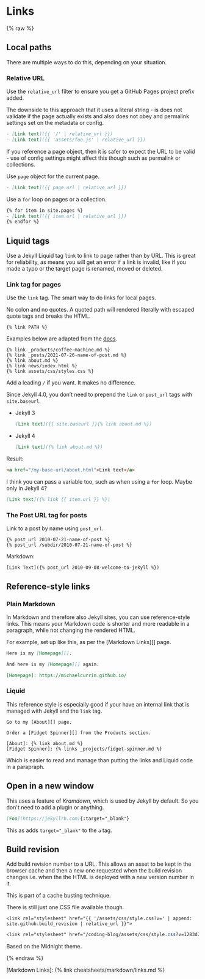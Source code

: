 # Links


{% raw %}

## Local paths

There are multiple ways to do this, depending on your situation.

### Relative URL

Use the `relative_url` filter to ensure you get a GitHub Pages project prefix added.

The downside to this approach that it uses a literal string - is does not validate if the page actually exists and also does not obey and permalink settings set on the metadata or config.

```markdown
- [Link text]({{ '/' | relative_url }})
- [Link text]({{ 'assets/foo.js' | relative_url }})
```

If you reference a page object, then it is safer to expect the URL to be valid - use of config settings might affect this though such as permalink or collections.

Use `page` object for the current page.

```markdown
- [Link text]({{ page.url | relative_url }})
```

Use a `for` loop on pages or a collection.

```markdown
{% for item in site.pages %}
- [Link text]({{ item.url | relative_url }})
{% endfor %}
```


## Liquid tags

Use a Jekyll Liquid tag `link` to link to page rather than by URL. This is great for reliability, as means you will get an error if a link is invalid, like if you made a typo or the target page is renamed, moved or deleted.

### Link tag for pages

Use the `link` tag. The smart way to do links for local pages.

No colon and no quotes. A quoted path will rendered literally with escaped quote tags and breaks the HTML.

```liquid
{% link PATH %}
```

Examples below are adapted from the [docs](https://jekyllrb.com/docs/liquid/tags/).

```liquid
{% link _products/coffee-machine.md %}
{% link _posts/2021-07-26-name-of-post.md %}
{% link about.md %}
{% link news/index.html %}
{% link assets/css/styles.css %}
```

Add a leading `/` if you want. It makes no difference.

Since Jekyll 4.0, you don’t need to prepend the `link` or `post_url` tags with `site.baseurl`.

- Jekyll 3
    ```md
    [Link text]({{ site.baseurl }}{% link about.md %})
    ```
- Jekyll 4
    ```md
    [Link text]({% link about.md %})
    ```

Result:

```html
<a href="/my-base-url/about.html">Link text</a>
```

I think you can pass a variable too, such as when using a `for` loop. Maybe only in Jekyll 4?

```markdown
[Link text]({% link {{ item.url }} %})
```

### The Post URL tag for posts

Link to a post by name using `post_url`.

```liquid
{% post_url 2010-07-21-name-of-post %}
{% post_url /subdir/2010-07-21-name-of-post %}
```

Markdown:

```liquid
[Link Text]({% post_url 2010-09-08-welcome-to-jekyll %})
```


## Reference-style links

### Plain Markdown

In Markdown and therefore also Jekyll sites, you can use reference-style links. This means your Markdown code is shorter and more readable in a paragraph, while not changing the rendered HTML.

For example, set up like this, as per the [Markdown Links][] page.
```md
Here is my [Homepage][].

And here is my [Homepage][] again.

[Homepage]: https://michaelcurrin.github.io/
```

### Liquid

This reference style is especially good if your have an internal link that is managed with Jekyll and the `link` tag.

```liquid
Go to my [About][] page.

Order a [Fidget Spinner][] from the Products section.

[About]: {% link about.md %}
[Fidget Spinner]: {% links _projects/fidget-spinner.md %}
```

Which is easier to read and manage than putting the links and Liquid code in a parapraph.


## Open in a new window

This uses a feature of _Kramdown_, which is used by Jekyll by default. So you don't need to add a plugin or anything.

```md
[Foo](https://jekyllrb.com){:target="_blank"}
```

This as adds `target="_blank"` to the `a` tag.


## Build revision

Add build revision number to a URL. This allows an asset to be kept in the browser cache and then a new one requested when the build revision changes i.e. when the the HTML is deployed with a new version number in it.

This is part of a cache busting technique.

There is still just one  CSS file available though.

```liquid
<link rel="stylesheet" href="{{ '/assets/css/style.css?v=' | append: site.github.build_revision | relative_url }}">
```

```css
<link rel="stylesheet" href="/coding-blog/assets/css/style.css?v=1283d21174f64150a302c80eca82d47bb5bdeb06">
```

Based on the Midnight theme.


{% endraw %}

[Markdown Links]: {% link cheatsheets/markdown/links.md %}
